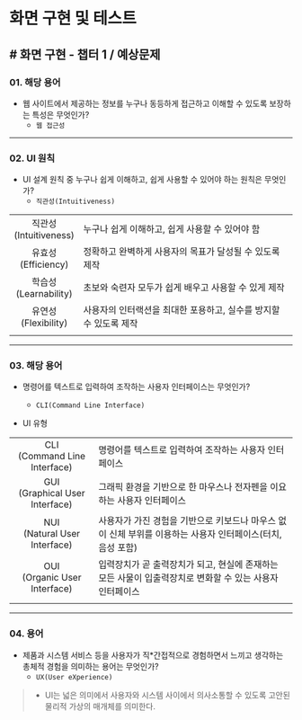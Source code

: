 # 화면 구현 및 테스트

## # 화면 구현 - 챕터 1 / 예상문제

### 01. 해당 용어

- 웹 사이트에서 제공하는 정보를 누구나 동등하게 접근하고 이해할 수 있도록 보장하는 특성은 무엇인가?
  - `웹 접근성`

---

### 02. UI 원칙

- UI 설계 원칙 중 누구나 쉽게 이해하고, 쉽게 사용할 수 있어야 하는 원칙은 무엇인가?
  - `직관성(Intuitiveness)`

|||
|:--:|--|
|직관성</br>(Intuitiveness)|누구나 쉽게 이해하고, 쉽게 사용할 수 있어야 함|
|유효성</br>(Efficiency)|정확하고 완벽하게 사용자의 목표가 달성될 수 있도록 제작|
|학습성</br>(Learnability)|초보와 숙련자 모두가 쉽게 배우고 사용할 수 있게 제작|
|유연성</br>(Flexibility)|사용자의 인터랙션을 최대한 포용하고, 실수를 방지할 수 있도록 제작|
|||

---

### 03. 해당 용어

- 명령어를 텍스트로 입력하여 조작하는 사용자 인터페이스는 무엇인가?
  - `CLI(Command Line Interface)`

- UI 유형

|||
|:--:|--|
|CLI</br>(Command Line Interface)|명령어를 텍스트로 입력하여 조작하는 사용자 인터페이스|
|GUI</br>(Graphical User Interface)|그래픽 환경을 기반으로 한 마우스나 전자펜을 이요하는 사용자 인터페이스|
|NUI</br>(Natural User Interface)|사용자가 가진 경험을 기반으로 키보드나 마우스 없이 신체 부위를 이용하는 사용자 인터페이스(터치, 음성 포함)|
|OUI</br>(Organic User Interface)|입력장치가 곧 출력장치가 되고, 현실에 존재하는 모든 사물이 입출력장치로 변화할 수 있는 사용자 인터페이스|
|||

---

### 04. 용어

- 제품과 시스템 서비스 등을 사용자가 직*간접적으로 경험하면서 느끼고 생각하는 총체적 경험을 의미하는 용어는 무엇인가?
  - `UX(User eXperience)`

>- UI는 넓은 의미에서 사용자와 시스템 사이에서 의사소통할 수 있도록 고안된 물리적 가상의 매개체를 의미한다.
